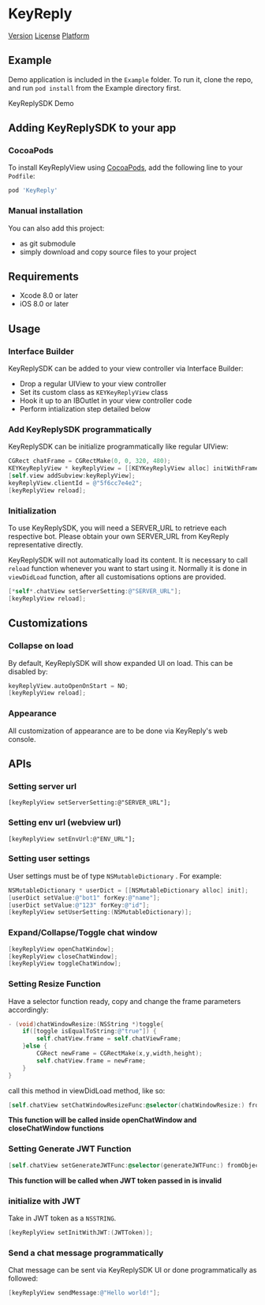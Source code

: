 # KeyReply
[Version](http://cocoapods.org/pods/KeyReply)
[License](http://cocoapods.org/pods/KeyReply)
[Platform](http://cocoapods.org/pods/KeyReply)

## Example
Demo application is included in the `Example` folder. To run it, clone the repo, and run `pod install` from the Example directory first.

KeyReplySDK Demo

## Adding KeyReplySDK to your app

### CocoaPods
To install KeyReplyView using [CocoaPods](http://cocoapods.org), add the following line to your `Podfile`:

```ruby
pod 'KeyReply'
```

### Manual installation
You can also add this project:
* as git submodule
* simply download and copy source files to your project

## Requirements

* Xcode 8.0 or later
* iOS 8.0 or later

## Usage

### Interface Builder
KeyReplySDK can be added to your view controller via Interface Builder:
* Drop a regular UIView to your view controller
* Set its custom class as `KEYKeyReplyView` class
* Hook it up to an IBOutlet in your view controller code
* Perform intialization step detailed below

### Add KeyReplySDK programmatically
KeyReplySDK can be initialize programmatically like regular UIView:

```objective-c
CGRect chatFrame = CGRectMake(0, 0, 320, 480);
KEYKeyReplyView * keyReplyView = [[KEYKeyReplyView alloc] initWithFrame:chatFrame];
[self.view addSubview:keyReplyView];
keyReplyView.clientId = @"5f6cc7e4e2";
[keyReplyView reload];
```

### Initialization
To use KeyReplySDK, you will need a SERVER_URL to retrieve each respective bot.  Please obtain your own SERVER_URL from KeyReply representative directly.

KeyReplySDK will not automatically load its content. It is necessary to call `reload` function whenever you want to start using it. Normally it is done in `viewDidLoad` function, after all customisations options are provided.

```objective-c
[*self*.chatView setServerSetting:@"SERVER_URL"];
[keyReplyView reload];
```

## Customizations

### Collapse on load
By default, KeyReplySDK will show expanded UI on load. This can be disabled by:

```objective-c
keyReplyView.autoOpenOnStart = NO;
[keyReplyView reload];
```

### Appearance
All customization of appearance are to be done via KeyReply's web console.

## APIs
### Setting server url

`[keyReplyView setServerSetting:@"SERVER_URL"];`

### Setting env url (webview url)

`[keyReplyView setEnvUrl:@"ENV_URL"];` 

### Setting user settings
User settings must be of type  `NSMutableDictionary` . For example: 

```objective-c
NSMutableDictionary * userDict = [[NSMutableDictionary alloc] init];
[userDict setValue:@"bot1" forKey:@"name"];
[userDict setValue:@"123" forKey:@"id"];
[keyReplyView setUserSetting:(NSMutableDictionary)];
```

### Expand/Collapse/Toggle chat window

```objective-c
[keyReplyView openChatWindow];
[keyReplyView closeChatWindow];
[keyReplyView toggleChatWindow];
```

### Setting Resize Function

Have a selector function ready, copy and change the frame parameters accordingly:

```objective-c
- (void)chatWindowResize:(NSString *)toggle{
    if([toggle isEqualToString:@"true"]) {
        self.chatView.frame = self.chatViewFrame;
    }else {
        CGRect newFrame = CGRectMake(x,y,width,height);
        self.chatView.frame = newFrame;
    }
}
```
call this method in viewDidLoad method, like so:

```objective-c
[self.chatView setChatWindowResizeFunc:@selector(chatWindowResize:) fromObject:self];
```

**This function will be called inside openChatWindow and closeChatWindow functions**

### Setting Generate JWT Function

```objective-c
[self.chatView setGenerateJWTFunc:@selector(generateJWTFunc:) fromObject:self];
```
**This function will be called when JWT token passed in is invalid**

### initialize with JWT
Take in JWT token as a `NSSTRING`.

```objective-c
[keyReplyView setInitWithJWT:(JWTToken)];
```


### Send a chat message programmatically
Chat message can be sent via KeyReplySDK UI or done programmatically as followed:

```objective-c
[keyReplyView sendMessage:@"Hello world!"];
```
